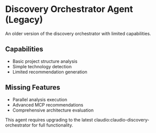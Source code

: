 # Discovery Orchestrator Agent (Legacy)

An older version of the discovery orchestrator with limited capabilities.

## Capabilities
- Basic project structure analysis
- Simple technology detection
- Limited recommendation generation

## Missing Features
- Parallel analysis execution
- Advanced MCP recommendations
- Comprehensive architecture evaluation

This agent requires upgrading to the latest claudio:claudio-discovery-orchestrator for full functionality.